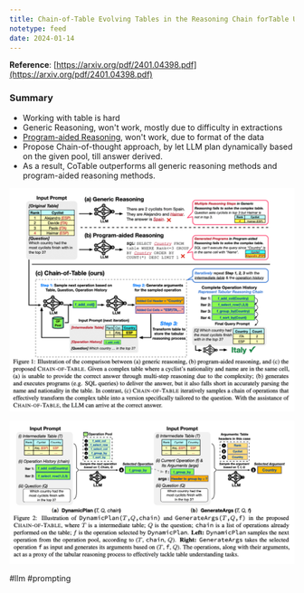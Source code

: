 ```yaml
---
title: Chain-of-Table Evolving Tables in the Reasoning Chain forTable Understanding
notetype: feed
date: 2024-01-14
---
```

**Reference**: [https://arxiv.org/pdf/2401.04398.pdf](https://arxiv.org/pdf/2401.04398.pdf)

### Summary
- Working with table is hard
- Generic Reasoning, won't work, mostly due to difficulty in extractions
- [Program-aided Reasoning](https://www.promptingguide.ai/techniques/pal), won't work, due to format of the data
- Propose Chain-of-thought approach, by let LLM plan dynamically based on the given pool, till answer derived.
- As a result, CoTable outperforms all generic reasoning methods and program-aided reasoning methods.


![cot-table](/assets/img/cot-table.png)


![cot-table-2](/assets/img/cot-table-2.png)

#llm #prompting 